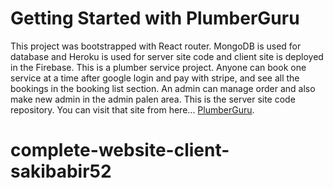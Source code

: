 # Getting Started with PlumberGuru

This project was bootstrapped with React router. MongoDB is used for database and Heroku is used for server site code and client site is deployed in the Firebase. This is a plumber service project. Anyone can book one service at a time after google login and pay with stripe, and see all the bookings in the booking list section. An admin can manage order and also make new admin in the admin palen area. This is the server site code repository.
You can visit that site from here... [PlumberGuru](https://plumber-guru.web.app/).

# complete-website-client-sakibabir52


